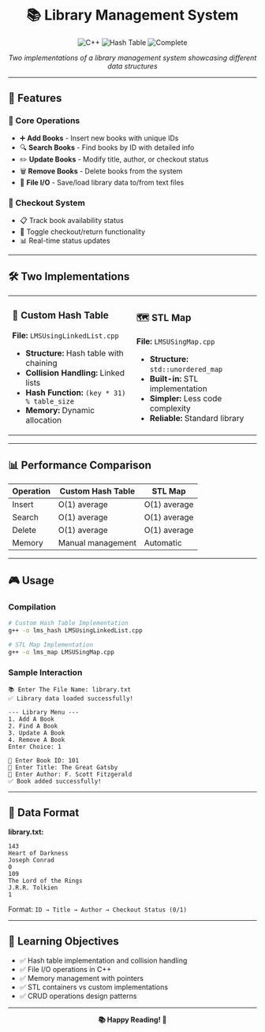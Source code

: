 <div align="center">

# 📚 Library Management System

<p>
  <img src="https://img.shields.io/badge/Language-C%2B%2B-00599C?style=for-the-badge&logo=cplusplus&logoColor=white" alt="C++">
  <img src="https://img.shields.io/badge/Data_Structure-Hash_Table-FF6B6B?style=for-the-badge" alt="Hash Table">
  <img src="https://img.shields.io/badge/Status-Complete-28a745?style=for-the-badge" alt="Complete">
</p>

*Two implementations of a library management system showcasing different data structures*

</div>

---

## 🚀 Features

### 📖 Core Operations
- ➕ **Add Books** - Insert new books with unique IDs
- 🔍 **Search Books** - Find books by ID with detailed info
- ✏️ **Update Books** - Modify title, author, or checkout status
- 🗑️ **Remove Books** - Delete books from the system
- 💾 **File I/O** - Save/load library data to/from text files

### 🔄 Checkout System
- 📋 Track book availability status
- 🔄 Toggle checkout/return functionality
- 📊 Real-time status updates

---

## 🛠️ Two Implementations

<table>
<tr>
<td width="50%">

### 🔗 Custom Hash Table
**File:** `LMSUsingLinkedList.cpp`

- **Structure:** Hash table with chaining
- **Collision Handling:** Linked lists
- **Hash Function:** `(key * 31) % table_size`
- **Memory:** Dynamic allocation

</td>
<td width="50%">

### 🗺️ STL Map
**File:** `LMSUSingMap.cpp`

- **Structure:** `std::unordered_map`
- **Built-in:** STL implementation
- **Simpler:** Less code complexity
- **Reliable:** Standard library

</td>
</tr>
</table>

---

## 📊 Performance Comparison

| Operation | Custom Hash Table | STL Map |
|-----------|------------------|---------|
| Insert    | O(1) average     | O(1) average |
| Search    | O(1) average     | O(1) average |
| Delete    | O(1) average     | O(1) average |
| Memory    | Manual management| Automatic |

---

## 🎮 Usage

### Compilation
```bash
# Custom Hash Table Implementation
g++ -o lms_hash LMSUsingLinkedList.cpp

# STL Map Implementation  
g++ -o lms_map LMSUSingMap.cpp
```

### Sample Interaction
```
📚 Enter The File Name: library.txt
✅ Library data loaded successfully!

--- Library Menu ---
1. Add A Book
2. Find A Book  
3. Update A Book
4. Remove A Book
Enter Choice: 1

📖 Enter Book ID: 101
📝 Enter Title: The Great Gatsby
👤 Enter Author: F. Scott Fitzgerald
✅ Book added successfully!
```

---

## 📁 Data Format

**library.txt:**
```
143
Heart of Darkness
Joseph Conrad
0
109
The Lord of the Rings
J.R.R. Tolkien
1
```

Format: `ID → Title → Author → Checkout Status (0/1)`

---

## 🎯 Learning Objectives

- ✅ Hash table implementation and collision handling
- ✅ File I/O operations in C++
- ✅ Memory management with pointers
- ✅ STL containers vs custom implementations
- ✅ CRUD operations design patterns

---

<div align="center">

**📚 Happy Reading! 🚀**

</div>